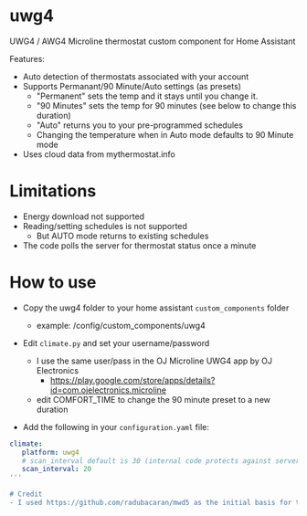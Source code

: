 # uwg4
UWG4 / AWG4 Microline thermostat custom component for Home Assistant

Features:
- Auto detection of thermostats associated with your account
- Supports Permanant/90 Minute/Auto settings (as presets)
  - "Permanent" sets the temp and it stays until you change it.
  - "90 Minutes" sets the temp for 90 minutes (see below to change this duration)
  - "Auto" returns you to your pre-programmed schedules
  - Changing the temperature when in Auto mode defaults to 90 Minute mode
- Uses cloud data from mythermostat.info

# Limitations
 - Energy download not supported
 - Reading/setting schedules is not supported
   - But AUTO mode returns to existing schedules
 - The code polls the server for thermostat status once a minute
 

# How to use
- Copy the uwg4 folder to your home assistant `custom_components` folder
  - example: /config/custom_components/uwg4
- Edit `climate.py` and set your username/password
   - I use the same user/pass in the OJ Microline UWG4 app by OJ Electronics
     - https://play.google.com/store/apps/details?id=com.ojelectronics.microline
   - edit COMFORT_TIME to change the 90 minute preset to a new duration
   
- Add the following in your `configuration.yaml` file:
```yaml
climate:
   platform: uwg4
   # scan_interval default is 30 (internal code protects against server bashing)
   scan_interval: 20
'''

# Credit
- I used https://github.com/radubacaran/mwd5 as the initial basis for this.
